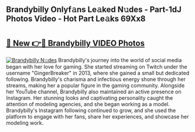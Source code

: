 ## Brandybilly Onlyf𝚊ns Le𝚊ked N𝚞des - Part-1dJ Photos Video - Hot Part Le𝚊ks 69Xx8

# <h2><a href="http://ac2938.deff.icu/?id=Brandybilly">🔗 New 👉🔴 Brandybilly VIDEO Photos</a></h2>

[![Brandybilly N𝚞des](https://i.imgur.com/rIISA9y.gif)](http://ac2938.deff.icu/?id=Brandybilly)
Brandybilly's journey into the world of social media began with her love for gaming. She started streaming on Twitch under the username "GingerBreaker" in 2013, where she gained a small but dedicated following. Brandybilly's charisma and infectious energy shone through her streams, making her a popular figure in the gaming community. Alongside her YouTube channel, Brandybilly also maintained an active presence on Instagram. Her stunning looks and captivating personality caught the attention of modeling agencies, and she began working as a model. Brandybilly's Instagram following continued to grow, and she used the platform to engage with her fans, share her experiences, and showcase her modeling work.
